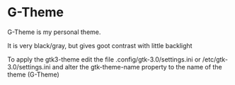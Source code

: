 G-Theme
=======

G-Theme is my personal theme.

It is very black/gray, but gives goot contrast with little backlight

To apply the gtk3-theme edit the file .config/gtk-3.0/settings.ini or /etc/gtk-3.0/settings.ini and alter the gtk-theme-name property to the name of the theme (G-Theme)
